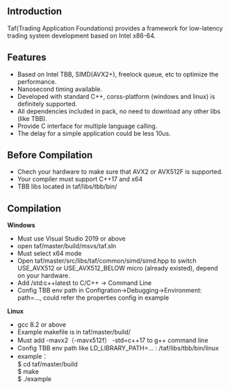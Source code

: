 ## Introduction
Taf(Trading Application Foundations) provides a framework for low-latency trading system development based on Intel x86-64.

## Features
* Based on Intel TBB, SIMD(AVX2+), freelock queue, etc to optimize the performance.
* Nanosecond timing available.
* Developed with standard C++, corss-platform (windows and linux) is definitely supported.
* All dependencies included in pack, no need to download any other libs (like TBB).
* Provide C interface for multiple language calling.
* The delay for a simple application could be less 10us.

## Before Compilation
* Chech your hardware to make sure that AVX2 or AVX512F is supported.
* Your compiler must support C++17 and x64
* TBB libs located in taf/libs/tbb/bin/

## Compilation
**Windows**
  * Must use Visual Studio 2019 or above
  * open taf/master/build/msvs/taf.sln
  * Must select x64 mode
  * Open taf/master/src/libs/taf/common/simd/simd.hpp to switch USE_AVX512 or USE_AVX512_BELOW micro (already existed), depend on your hardware.
  * Add /std:c++latest to C/C++ -> Command Line
  * Config TBB env path in Configration->Debugging->Environment: path=..., could refer the properties config in example
  
**Linux**
  * gcc 8.2 or above
  * Example makefile is in taf/master/build/
  * Must add -mavx2（-mavx512f） -std=c++17 to g++ command line
  * Config TBB env path like LD_LIBRARY_PATH=... : /taf/libs/tbb/bin/linux
  * example：  
    $ cd taf/master/build  
    $ make  
    $ ./example

